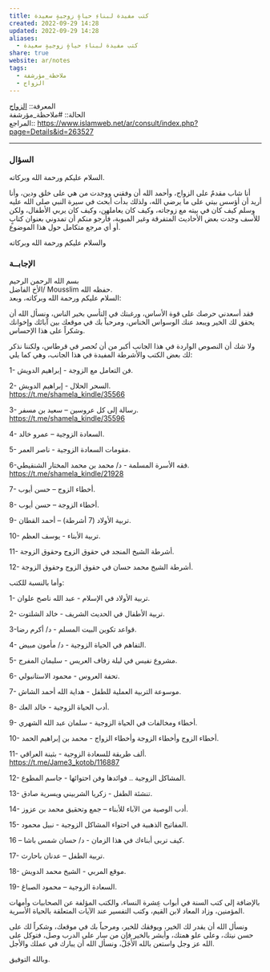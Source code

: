 ```yaml
---  
title: كتب مفيدة لبناءِ حياةٍ زوجيةٍ سعيدة  
created: 2022-09-29 14:28  
updated: 2022-09-29 14:28  
aliases:  
  - كتب مفيدة لبناءِ حياةٍ زوجيةٍ سعيدة  
share: true  
website: ar/notes  
tags:  
  - ملاحظة_مؤرشفة  
  - الزواج  
---  
```

  
  
  
المعرفة:: [الزواج](%D8%A7%D9%84%D8%B2%D9%88%D8%A7%D8%AC)  
الحالة:: #ملاحظة_مؤرشفة  
المراجع:: https://www.islamweb.net/ar/consult/index.php?page=Details&id=263527  
  
---  
  
### السؤال  
  
السلام عليكم ورحمة الله وبركاته.    
    
أنا شاب مقدمٌ على الزواج، وأحمد الله أن وفقني ووجدت من هي على خلق ودين، وأنا أريد أن أؤسس بيتي على ما يرضي الله، ولذلك بدأت أبحث في سيرة النبي صلى الله عليه وسلم كيف كان في بيته مع زوجاته، وكيف كان يعاملهن، وكيف كان يربي الأطفال، ولكن للأسف وجدت بعض الأحاديث المتفرقة وغير المبوبة، فأرجو منكم أن تمدوني بعنوان كتابٍ أو أي مرجع متكامل حول هذا الموضوع.    
    
والسلام عليكم ورحمة الله وبركاته  
  
### الإجابــة  
  
بسم الله الرحمن الرحيم    
الأخ الفاضل/ Mousslim حفظه الله.    
السلام عليكم ورحمة الله وبركاته، وبعد:    
    
فقد أسعدني حرصك على قوة الأساس، ورغبتك في التأسي بخير الناس، ونسأل الله أن يحقق لك الخير ويبعد عنك الوسواس الخناس، ومرحباً بك في موقعك بين آبائك وإخوانك وشكراً على هذا الإحساس.    
    
ولا شك أن النصوص الواردة في هذا الجانب أكبر من أن تُحصر في قرطاس، ولكننا نذكر لك بعض الكتب والأشرطة المفيدة في هذا الجانب، وهي كما يلي:    
    
1- فن التعامل مع الزوجة - إبراهيم الدويش.    
    
2- السحر الحلال - إبراهيم الدويش.    
  https://t.me/shamela_kindle/35566  
    
3- رسالة إلى كل عروسين – سعيد بن مسفر.    
  https://t.me/shamela_kindle/35596  
    
4- السعادة الزوجية – عمرو خالد.    
    
5- مقومات السعادة الزوجية - ناصر العمر.    
    
6-فقه الأسرة المسلمة - د/ محمد بن محمد المختار الشنقيطي.    
https://t.me/shamela_kindle/21928  
  
7- أخطاء الزوج – حسن أيوب.    
    
8- أخطاء الزوجة – حسن أيوب.    
    
9- تربية الأولاد (7 أشرطة) – أحمد القطان.    
    
10- تربية الأبناء - يوسف العظم.    
    
11- أشرطة الشيخ المنجد في حقوق الزوج وحقوق الزوجة.    
    
12- أشرطة الشيخ محمد حسان في حقوق الزوج وحقوق الزوجة.    
    
وأما بالنسبة للكتب:    
    
1- تربية الأولاد في الإسلام - عبد الله ناصح علوان.    
    
2- تربية الأطفال في الحديث الشريف - خالد الشلتوت.    
    
3-قواعد تكوين البيت المسلم - د/ أكرم رضا.    
    
4- التفاهم في الحياة الزوجية - د/ مأمون مبيض.    
    
5- مشروع نفيس في ليلة زفاف العريس - سليمان المفرج.    
    
6- تحفة العروس - محمود الاستانبولي.    
    
7- موسوعة التربية العملية للطفل - هداية الله أحمد الشاش.    
    
8- أدب الحياة الزوجية - خالد العك.    
    
9- أخطاء ومخالفات في الحياة الزوجية - سلمان عبد الله الشهري.    
    
10- أخطاء الزوج وأخطاء الزوجة وأخطاء الزواج - محمد بن إبراهيم الحمد.    
    
11- ألف طريقة للسعادة الزوجية - بثينة العراقي.    
  https://t.me/Jame3_kotob/116887  
    
12- المشاكل الزوجية .. فوائدها وفن احتوائها - جاسم المطوع.    
    
13- تنشئة الطفل - زكريا الشربيني ويسرية صادق.    
    
14- أدب الوصية من الآباء للأبناء – جمع وتحقيق محمد بن عزوز.    
    
15- المفاتيح الذهبية في احتواء المشاكل الزوجية - نبيل محمود.    
    
16 – كيف تربى أبناءك في هذا الزمان - د/ حسان شمس باشا.    
    
17- تربية الطفل – عدنان باحارث.    
    
18- موقع المربي - الشيخ محمد الدويش.    
    
19- السعادة الزوجية – محمود الصباغ.    
    
بالإضافة إلى كتب السنة في أبواب عِشرة النساء، والكتب المؤلفة عن الصحابيات وأمهات المؤمنين، وزاد المعاد لابن القيم، وكتب التفسير عند الآيات المتعلقة بالحياة الأسرية.    
    
ونسأل الله أن يقدر لك الخير، ويوفقك للخير، ومرحباً بك في موقعك، وشكراً لك على حسن نيتك، وعلى علو همتك، وأبشر بالخير فإن من سار على الدرب وصل، فتوكل على الله عز وجل واستعن بالله الأَجَلّ، ونسأل الله أن يبارك في عملك والأجل.    
    
وبالله التوفيق.  
  
